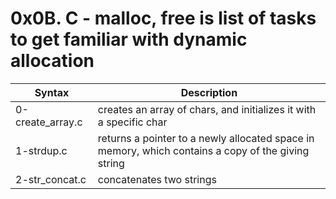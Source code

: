 # 0x0B. C - malloc, free is list of tasks to get familiar with dynamic allocation
| Syntax		 | Description												 |
| ---------------------- | ----------------------------------------------------------------------------------------------------- |
| 0-create_array.c	 | creates an array of chars, and initializes it with a specific char					 |
| 1-strdup.c		 | returns a pointer to a newly allocated space in memory, which contains a copy of the giving string	 |
| 2-str_concat.c	 | concatenates two strings										 |
